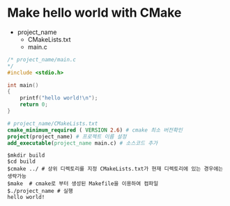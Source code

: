 # Make hello world with CMake 

- project_name 
    - CMakeLists.txt
    - main.c 

```c
/* project_name/main.c
*/
#include <stdio.h>

int main()
{
    printf("hello world!\n");
    return 0;
}

```

```cmake
# project_name/CMakeLists.txt
cmake_minimum_required ( VERSION 2.6) # cmake 최소 버전확인 
project(project_name) # 프로젝트 이름 설정 
add_executable(project_name main.c) # 소스코드 추가
```

```console 
$mkdir build 
$cd build
$cmake ../ # 상위 디렉토리를 지정 CMakeLists.txt가 현재 디렉토리에 있는 경우에는 생략가능 
$make  # cmake로 부터 생성된 Makefile을 이용하여 컴파일 
$./project_name # 실행
hello world!
```

